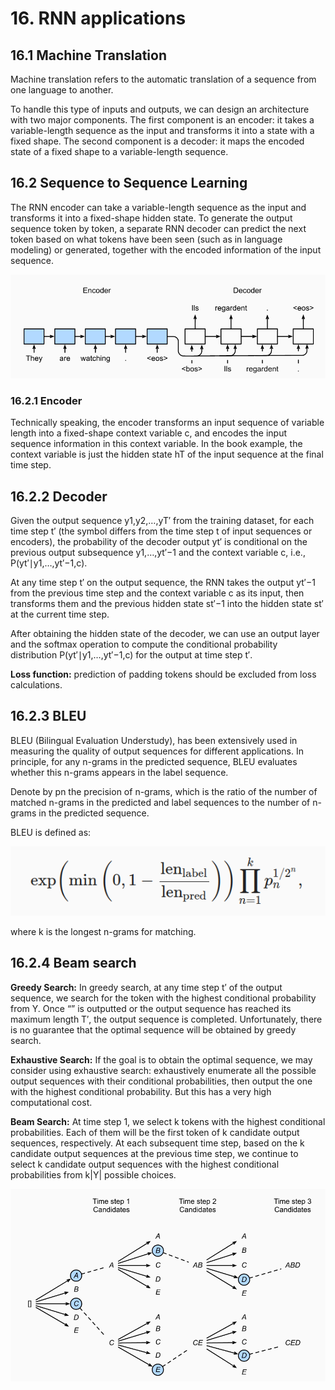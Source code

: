 # 16. RNN applications

## 16.1 Machine Translation
Machine translation refers to the automatic translation of a sequence from one language to another.

To handle this type of inputs and outputs, we can design an architecture with two major components. The first component is an encoder: it takes a variable-length sequence as the input and transforms it into a state with a fixed shape. The second component is a decoder: it maps the encoded state of a fixed shape to a variable-length sequence.

## 16.2 Sequence to Sequence Learning
The RNN encoder can take a variable-length sequence as the input and transforms it into a fixed-shape hidden state. To generate the output sequence token by token, a separate RNN decoder can predict the next token based on what tokens have been seen (such as in language modeling) or generated, together with the encoded information of the input sequence.

![](imgs/ed.png)

### 16.2.1 Encoder
Technically speaking, the encoder transforms an input sequence of variable length into a fixed-shape context variable c, and encodes the input sequence information in this context variable. In the book example, the context variable is just the hidden state hT of the input sequence at the final time step.

## 16.2.2 Decoder
Given the output sequence y1,y2,…,yT′ from the training dataset, for each time step t′ (the symbol differs from the time step t of input sequences or encoders), the probability of the decoder output yt′ is conditional on the previous output subsequence y1,…,yt′−1 and the context variable c, i.e., P(yt′∣y1,…,yt′−1,c).

At any time step t′ on the output sequence, the RNN takes the output yt′−1 from the previous time step and the context variable c as its input, then transforms them and the previous hidden state st′−1 into the hidden state st′ at the current time step.

After obtaining the hidden state of the decoder, we can use an output layer and the softmax operation to compute the conditional probability distribution P(yt′∣y1,…,yt′−1,c) for the output at time step t′.

**Loss function:** prediction of padding tokens should be excluded from loss calculations.

## 16.2.3 BLEU

BLEU (Bilingual Evaluation Understudy), has been extensively used in measuring the quality of output sequences for different applications. In principle, for any n-grams in the predicted sequence, BLEU evaluates whether this n-grams appears in the label sequence.

Denote by pn the precision of n-grams, which is the ratio of the number of matched n-grams in the predicted and label sequences to the number of n-grams in the predicted sequence.

BLEU is defined as:

![](imgs/bleu.png)

where k is the longest n-grams for matching.

## 16.2.4 Beam search

**Greedy Search:** In greedy search, at any time step t′ of the output sequence, we search for the token with the highest conditional probability from Y. Once “<eos>” is outputted or the output sequence has reached its maximum length T′, the output sequence is completed. Unfortunately, there is no guarantee that the optimal sequence will be obtained by greedy search.

**Exhaustive Search:** If the goal is to obtain the optimal sequence, we may consider using exhaustive search: exhaustively enumerate all the possible output sequences with their conditional probabilities, then output the one with the highest conditional probability. But this has a very high computational cost.

**Beam Search:** At time step 1, we select k tokens with the highest conditional probabilities. Each of them will be the first token of k candidate output sequences, respectively. At each subsequent time step, based on the k candidate output sequences at the previous time step, we continue to select k candidate output sequences with the highest conditional probabilities from k|Y| possible choices.

![](imgs/beam.png)
